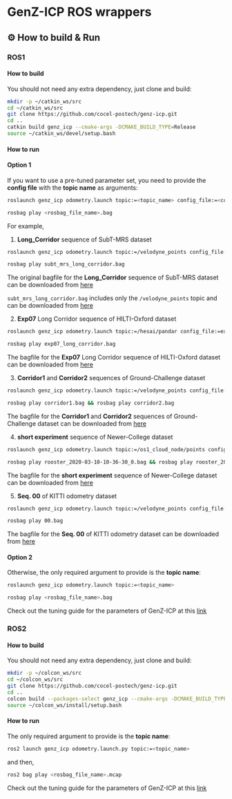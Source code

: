 # GenZ-ICP ROS wrappers

## :gear: How to build & Run

### ROS1

#### How to build

You should not need any extra dependency, just clone and build:
    
```sh
mkdir -p ~/catkin_ws/src
cd ~/catkin_ws/src
git clone https://github.com/cocel-postech/genz-icp.git
cd ..
catkin build genz_icp --cmake-args -DCMAKE_BUILD_TYPE=Release
source ~/catkin_ws/devel/setup.bash
```

#### How to run

#### Option 1

If you want to use a pre-tuned parameter set, you need to provide the **config file** with the **topic name** as arguments:

```sh
roslaunch genz_icp odometry.launch topic:=<topic_name> config_file:=<config_file_name>.yaml
```
```sh
rosbag play <rosbag_file_name>.bag
```

For example,

1. **Long_Corridor** sequence of SubT-MRS dataset

```sh
roslaunch genz_icp odometry.launch topic:=/velodyne_points config_file:=long_corridor.yaml
```
```sh
rosbag play subt_mrs_long_corridor.bag
```

The original bagfile for the **Long_Corridor** sequence of SubT-MRS dataset can be downloaded from [here][long_corridor_original_link]

`subt_mrs_long_corridor.bag` includes only the `/velodyne_points` topic and can be downloaded from [here][long_corridor_link]

[long_corridor_original_link]: https://superodometry.com/iccv23_challenge_Mul
[long_corridor_link]: https://cocel.synology.me:5001/sharing/JZQalfEqQ


2. **Exp07** Long Corridor sequence of HILTI-Oxford dataset

```sh
roslaunch genz_icp odometry.launch topic:=/hesai/pandar config_file:=exp07.yaml
```
```sh
rosbag play exp07_long_corridor.bag
```

The bagfile for the **Exp07** Long Corridor sequence of HILTI-Oxford dataset can be downloaded from [here][exp07_link]

[exp07_link]: https://hilti-challenge.com/dataset-2022.html

3. **Corridor1** and **Corridor2** sequences of Ground-Challenge dataset

```sh
roslaunch genz_icp odometry.launch topic:=/velodyne_points config_file:=corridor.yaml
```
```sh
rosbag play corridor1.bag && rosbag play corridor2.bag
```

The bagfile for the **Corridor1** and **Corridor2** sequences of Ground-Challenge dataset can be downloaded from [here][ground_challenge_link]

[ground_challenge_link]: https://github.com/sjtuyinjie/Ground-Challenge

4. **short experiment** sequence of Newer-College dataset

```sh
roslaunch genz_icp odometry.launch topic:=/os1_cloud_node/points config_file:=outdoor.yaml
```
```sh
rosbag play rooster_2020-03-10-10-36-30_0.bag && rosbag play rooster_2020-03-10-10-39-18_1.bag && rosbag play rooster_2020-03-10-10-42-05_2.bag && rosbag play rooster_2020-03-10-10-44-52_3.bag && rosbag play rooster_2020-03-10-10-47-39_4.bag && rosbag play rooster_2020-03-10-10-50-26_5.bag && rosbag play rooster_2020-03-10-10-53-13_6.bag && rosbag play rooster_2020-03-10-10-56-00_7.bag && rosbag play rooster_2020-03-10-10-58-47_8.bag && rosbag play rooster_2020-03-10-11-01-34_9.bag
```

The bagfile for the **short experiment** sequence of Newer-College dataset can be downloaded from [here][newer_college_link]

[newer_college_link]: https://ori-drs.github.io/newer-college-dataset/

5. **Seq. 00** of KITTI odometry dataset

```sh
roslaunch genz_icp odometry.launch topic:=/velodyne_points config_file:=outdoor.yaml
```
```sh
rosbag play 00.bag
```

The bagfile for the **Seq. 00** of KITTI odometry dataset can be downloaded from [here][kitti_link]

[kitti_link]: https://cocel.synology.me:5001/sharing/r0j0ziWOx

#### Option 2

Otherwise, the only required argument to provide is the **topic name**:

```sh
roslaunch genz_icp odometry.launch topic:=<topic_name>
```
```sh
rosbag play <rosbag_file_name>.bag
```

Check out the tuning guide for the parameters of GenZ-ICP at this [link][tuning_guide_link]

[tuning_guide_link]: https://github.com/cocel-postech/genz-icp/blob/master/ros/config/parameter_tuning_guide.md

### ROS2

#### How to build

You should not need any extra dependency, just clone and build:
    
```sh
mkdir -p ~/colcon_ws/src
cd ~/colcon_ws/src
git clone https://github.com/cocel-postech/genz-icp.git
cd ..
colcon build --packages-select genz_icp --cmake-args -DCMAKE_BUILD_TYPE=Release
source ~/colcon_ws/install/setup.bash
```

#### How to run

The only required argument to provide is the **topic name**:

```sh
ros2 launch genz_icp odometry.launch.py topic:=<topic_name>
```

and then,

```sh
ros2 bag play <rosbag_file_name>.mcap
```

Check out the tuning guide for the parameters of GenZ-ICP at this [link][tuning_guide_link]
